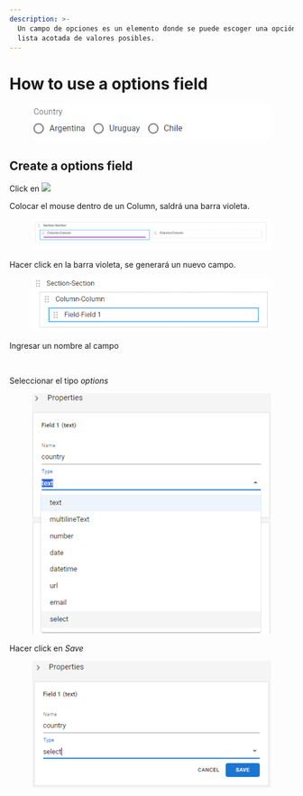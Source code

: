 ```yaml
---
description: >-
  Un campo de opciones es un elemento donde se puede escoger una opción de una
  lista acotada de valores posibles.
---
```


# How to use a options field

<figure><img src="../../.gitbook/assets/VisualEditor_Field_Options.png" alt=""><figcaption></figcaption></figure>

## Create a options field

Click en ![](../../.gitbook/assets/VisualEditor\_Action\_InsertField.png)

Colocar el mouse dentro de un Column, saldrá una barra violeta.

<figure><img src="../../.gitbook/assets/VisualEditor_Field_InsertBar.png" alt=""><figcaption></figcaption></figure>

Hacer click en la barra violeta, se generará un nuevo campo.

<figure><img src="../../.gitbook/assets/VisualEditor_Field.png" alt=""><figcaption></figcaption></figure>

Ingresar un nombre al campo

<figure><img src="broken-reference" alt=""><figcaption></figcaption></figure>

Seleccionar el tipo _options_

<figure><img src="../../.gitbook/assets/VisualEditor_Types_Option.png" alt=""><figcaption></figcaption></figure>

Hacer click en _Save_

<figure><img src="../../.gitbook/assets/VisualEditor_Field_Option_Save.png" alt=""><figcaption></figcaption></figure>
